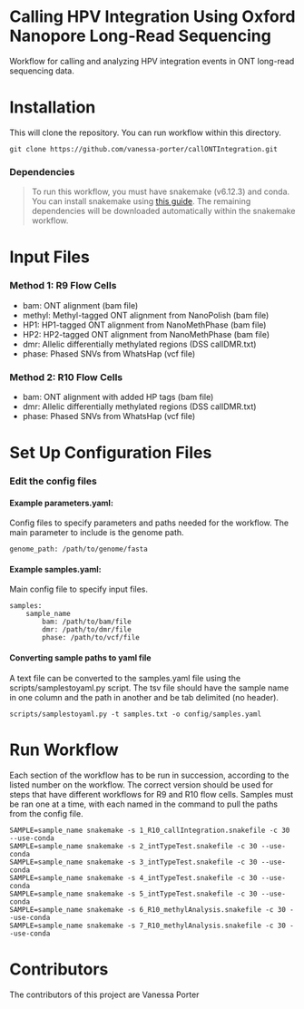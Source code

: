 # Calling HPV Integration Using Oxford Nanopore Long-Read Sequencing
Workflow for calling and analyzing HPV integration events in ONT long-read sequencing data. 

# Installation
This will clone the repository. You can run workflow within this directory.
```
git clone https://github.com/vanessa-porter/callONTIntegration.git
```

### Dependencies
> To run this workflow, you must have snakemake (v6.12.3) and conda. You can install snakemake using [this guide](https://snakemake.readthedocs.io/en/stable/getting_started/installation.html). The remaining dependencies will be downloaded automatically within the snakemake workflow.

# Input Files

### **Method 1**: R9 Flow Cells <br />
- bam: ONT alignment (bam file)
- methyl: Methyl-tagged ONT alignment from NanoPolish (bam file)
- HP1: HP1-tagged ONT alignment from NanoMethPhase (bam file)
- HP2: HP2-tagged ONT alignment from NanoMethPhase (bam file)
- dmr: Allelic differentially methylated regions (DSS callDMR.txt)
- phase: Phased SNVs from WhatsHap (vcf file)

### **Method 2**: R10 Flow Cells <br />
- bam: ONT alignment with added HP tags (bam file)
- dmr: Allelic differentially methylated regions (DSS callDMR.txt)
- phase: Phased SNVs from WhatsHap (vcf file)

# Set Up Configuration Files

### **Edit the config files**

#### **Example parameters.yaml:** <br />
Config files to specify parameters and paths needed for the workflow. The main parameter to include is the genome path.

```
genome_path: /path/to/genome/fasta
```

#### **Example samples.yaml:** <br />
Main config file to specify input files.

```
samples:
    sample_name
        bam: /path/to/bam/file
        dmr: /path/to/dmr/file
        phase: /path/to/vcf/file
```

#### Converting sample paths to yaml file
A text file can be converted to the samples.yaml file using the scripts/samplestoyaml.py script. The tsv file should have the sample name in one column and the path in another and be tab delimited (no header). 

```
scripts/samplestoyaml.py -t samples.txt -o config/samples.yaml
```

# **Run Workflow**
Each section of the workflow has to be run in succession, according to the listed number on the workflow. The correct version should be used for steps that have different workflows for R9 and R10 flow cells. Samples must be ran one at a time, with each named in the command to pull the paths from the config file.  

```
SAMPLE=sample_name snakemake -s 1_R10_callIntegration.snakefile -c 30 --use-conda
SAMPLE=sample_name snakemake -s 2_intTypeTest.snakefile -c 30 --use-conda
SAMPLE=sample_name snakemake -s 3_intTypeTest.snakefile -c 30 --use-conda
SAMPLE=sample_name snakemake -s 4_intTypeTest.snakefile -c 30 --use-conda
SAMPLE=sample_name snakemake -s 5_intTypeTest.snakefile -c 30 --use-conda
SAMPLE=sample_name snakemake -s 6_R10_methylAnalysis.snakefile -c 30 --use-conda
SAMPLE=sample_name snakemake -s 7_R10_methylAnalysis.snakefile -c 30 --use-conda
```

# Contributors
The contributors of this project are Vanessa Porter

<a href="https://github.com/vanessa-porter/illuminaCallHPVInt/graphs/contributors">
</a>

